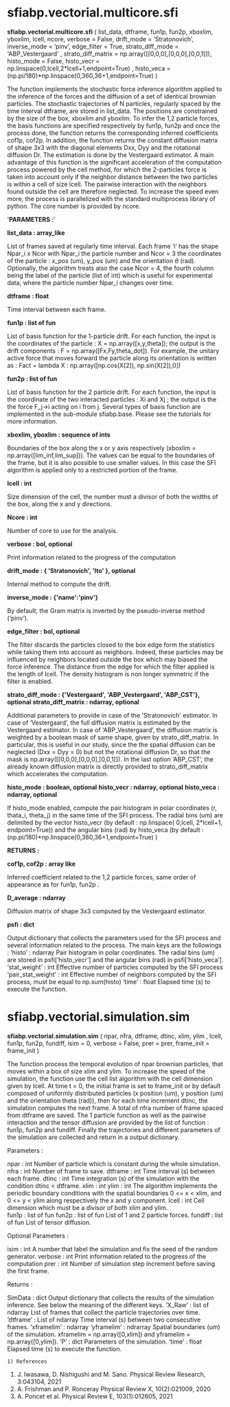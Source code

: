# sfiabp.vectorial.multicore.sfi

__sfiabp.vectorial.multicore.sfi__ ( list_data, dtframe, fun1p, fun2p, xboxlim, yboxlim, lcell, ncore, verbose = False,  drift_mode = ’Stratonovich’, inverse_mode = ‘pinv’, edge_filter = True,  strato_diff_mode = 'ABP_Vestergaard’ , strato_diff_matrix = np.array([[0,0,0],[0,0,0],[0,0,1]]),  histo_mode = False, histo_vecr = np.linspace(0,lcell,2*lcell+1,endpoint=True) , histo_veca = (np.pi/180)*np.linspace(0,360,36+1,endpoint=True) )

The function implements the stochastic force inference algorithm applied to the inference of the forces and the diffusion of a set of identical brownian particles. The stochastic trajectories of N particles, regularly spaced by the time interval dtframe, are stored in list_data. The positions are constrained by the size of the box, xboxlim and yboxlim. To infer the 1,2 particle forces, the basis functions are specified respectively by fun1p, fun2p and once the process done, the function returns the corresponding inferred coefficients cof1p, cof2p. In addition, the function returns the constant diffusion matrix of shape 3x3 with the diagonal elements Dxx, Dyy and the rotational diffusion Dr. The estimation is done by the Vestergaard estimator. A main advantage of this function is the significant acceleration of the computation process powered by the cell method, for which the 2-particles force is taken into account only if the neighbor distance between the two particles is within a cell of size lcell. The pairwise interaction with the neighbors found outside the cell are therefore neglected. To increase the speed even more, the process is parallelized with the standard multiprocess library of python. The core number is provided by ncore.   

'__PARAMETERS :__'

__list_data : array_like__ 

List of frames saved at regularly time interval. Each frame ‘i’  has the shape Npar_i x Ncor with Npar_i the particle number and Ncor = 3 the coordinates of the particle : x_pos (um), y_pos (um) and the orientation $\theta$ (rad). Optionally, the algorithm treats also the case Ncor = 4, the fourth column being the label of the particle (list of int) which is useful for experimental data, where the particle number Npar_i changes over time. 

__dtframe : float__

Time interval between each frame.

__fun1p :  list of fun__

List of basis function for the 1-particle drift. For each function, the input is the coordinates of the particle : X = np.array([x,y,theta]); the output is the drift components : F = np.array([Fx,Fy,theta_dot]). For example, the unitary active force that moves forward the particle along its orientation is written as : Fact = lambda X : np.array([np.cos(X[2]), np.sin(X[2]),0])

__fun2p : list of fun__

List of basis function for the 2 particle drift. For each function, the input is the coordinate of the two interacted particles : Xi and Xj ; the output is the the force F_j->i acting on i from j. Several types of basis function are implemented in the sub-module sfiabp.base. Please see the tutorials for more information. 

__xboxlim, yboxlim : sequence of ints__

Boundaries of the box along the x or y axis respectively (xboxlim = np.array([lim_inf,lim_sup])). The values can be equal to the boundaries of the frame, but it is also possible to use smaller values. In this case the SFI algorithm is applied only to a  restricted portion of the frame.

__lcell :  int__

Size dimension of the cell, the number must a divisor of both the widths of the box, along the x and y directions.

__Ncore : int__

Number of core to use for the analysis. 

__verbose : bol, optional__

Print information related to the progress of the computation

__drift_mode : { 'Stratonovich', 'Ito' }, optional__

Internal method to compute the drift.

__inverse_mode : {'name':'pinv'}__

By default, the Gram matrix is inverted by the pseudo-inverse method (‘pinv’). 

__edge_filter : bol, optional__

The filter discards the particles closed to the box edge form the statistics while taking them into account as neighbors. Indeed, these particles may be influenced by neighbors located outside the box which may biased the force inference. The distance from the edge for which the filter applied is the length of lcell. The density histogram is non longer symmetric if the filter is enabled. 

__strato_diff_mode : {'Vestergaard', 'ABP_Vestergaard', 'ABP_CST'}, optional__
__strato_diff_matrix : ndarray, optional__

Additional parameters to provide in case of the 'Stratonovich' estimator. In case of ‘Vestergaard’, the full diffusion matrix is estimated by the Vestergaard estimator. In case of ‘ABP_Vestergaard’, the diffusion matrix is weighted by a boolean mask of same shape, given by strato_diff_matrix. In particular, this is useful in our study, since the the spatial diffusion can be neglected (Dxx = Dyy = 0)  but not the rotational diffusion Dr, so that the mask is np.array([[0,0,0],[0,0,0],[0,0,1]]). In the last option ‘ABP_CST’, the already known diffusion matrix is directly provided to strato_diff_matrix which accelerates the computation.

__histo_mode :  boolean, optional__
__histo_vecr : ndarray, optional__
__histo_veca : ndarray, optional__

If histo_mode enabled, compute the pair histogram in polar coordinates (r, thata_i, theta_j) in the same time of the SFI process. The radial bins (um) are delimited by the vector histo_vecr (by default : np.linspace( 0,lcell, 2*lcell+1, endpoint=True)) and the angular bins (rad) by histo_veca (by default : (np.pi/180)*np.linspace(0,360,36+1,endpoint=True) ) 

__RETURNS :__ 

__cof1p, cof2p :  array like__

Inferred coefficient related to the 1,2 particle forces, same order of appearance as for fun1p, fun2p . 

__D_average : ndarray__

Diffusion matrix of shape 3x3 computed by the Vestergaard estimator.

__psfi : dict__

Output dictionary that collects the parameters used for the SFI process and several information related to the process. The main keys are the followings : 
‘histo’ : ndarray
Pair histogram in polar coordinates. The radial bins (um) are stored in psfi[‘histo_vecr’] and the angular bins (rad) in psfi[‘histo_veca’].  
‘stat_weight’ : int
Effective number of particles computed by the SFI process 
‘pair_stat_weight’ : int 
Effective number of neighbors computed by the SFI process, must be equal to np.sum(histo) 
‘time’ : float
Elapsed time (s) to execute the function.  

# sfiabp.vectorial.simulation.sim

__sfiabp.vectorial.simulation.sim__ ( npar, nfra, dtframe, dtinc, xlim, ylim , lcell, fun1p, fun2p, fundiff, isim = 0, verbose = False,  prer = prer, frame_init = frame_init )

The function process the temporal evolution of npar brownian particles, that moves within a box of size xlim and ylim. To increase the speed of the simulation, the function use the cell list algorithm  with the cell dimension given by lcell. At time t = 0, the initial frame is set to frame_init or by default composed of uniformly distributed particles (x position (um), y position (um) and the orientation theta (rad)), then for each time increment dtinc, the simulation computes the next frame. A total of nfra number of frame spaced from dtframe are saved. The 1 particle function as well as the  pairwise interaction and the tensor diffusion are provided by the list of function : fun1p, fun2p and fundiff. Finally the trajectories and different parameters of the simulation are collected and return in a output dictionary.   

Parameters :

npar : int 
Number of particle which is constant during the whole simulation.  
nfra : int 
Number of frame to save. 
dtframe : int
Time interval (s) between each frame.
dtinc : int
Time integration (s) of the simulation with the condition dtinc < dtframe. 
xlim : int
ylim : int
The algorithm implements the periodic boundary conditions with the spatial boundaries 0 <= x < xlim, and 0 <= y < ylim along respectively the x and y component. 
lcell : int
Cell dimension which must be a divisor of both xlim and ylim.    
fun1p : list of fun
fun2p : list of fun 
List of 1 and 2 particle forces. 
fundiff : list of fun
List of tensor diffusion.

Optional Parameters :

isim : int 
A number that label the simulation and fix the seed of the random generator. 
verbose : int 
Print information related to the progress of the computation
prer : int
Number of simulation step increment before saving the first frame.

Returns :

SimData : dict
Output dictionary that collects the results of the simulation inference. 
See below the meaning of the different keys.
	‘X_Raw’ : list of ndarray
List of frames that collect the particle trajectories over time.
‘dtframe’ : List of ndarray
Time interval (s) between two consecutive frames. 
‘xframelim’ : ndarray
‘yframelim’ : ndrarray
Spatial boundaries (um) of the simulation. xframelim = np.array([0,xlim]) and yframelim = np.array([0,ylim]). 
‘P’ : dict
Parameters of the simulation.
‘time’ : float
Elapsed time (s) to execute the function.  

    1) References
1. J. Iwasawa, D. Nishigushi and M. Sano. Physical Review Research, 3:043104, 2021
2. A. Frishman and P. Ronceray Physical Review X, 10(2):021009, 2020
3. A. Poncet et al. Physical Review E, 103(1):012605, 2021
